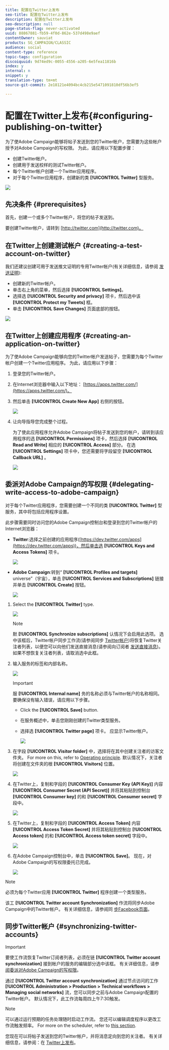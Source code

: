 ```yaml
---
title: 配置在Twitter上发布
seo-title: 配置在Twitter上发布
description: 配置在Twitter上发布
seo-description: null
page-status-flag: never-activated
uuid: 88867881-fb59-4f0d-862e-537d498e9aef
contentOwner: sauviat
products: SG_CAMPAIGN/CLASSIC
audience: social
content-type: reference
topic-tags: configuration
discoiquuid: 9d74ed9c-0055-4556-a205-6e5fea11816b
index: y
internal: n
snippet: y
translation-type: tm+mt
source-git-commit: 2e18121e4094bc4cb215e5471091810df56b3ef5

---
```



# 配置在Twitter上发布{#configuring-publishing-on-twitter}

为了使Adobe Campaign能够将帖子发送到您的Twitter帐户，您需要为这些帐户授予对Adobe Campaign的写权限。 为此，请应用以下配置步骤：

* 创建Twitter帐户。
* 创建用于发送校样的测试Twitter帐户。
* 每个Twitter帐户创建一个Twitter应用程序。
* 对于每个Twitter应用程序，创建新的类 **[!UICONTROL Twitter]** 型服务。

![](assets/social_diagram_twitter_service.png)

## 先决条件 {#prerequisites}

首先，创建一个或多个Twitter帐户，将您的帖子发送到。

要创建Twitter帐户，请转到 [http://twitter.com](http://twitter.com)。

## 在Twitter上创建测试帐户 {#creating-a-test-account-on-twitter}

我们还建议创建可用于发送推文证明的专用Twitter帐户(有关详细信息，请参阅 [发送证明](../../social/using/publishing-on-twitter.md#sending-the-proof)):

* 创建新的Twitter帐户。
* 单击右上角的菜单，然后选择 **[!UICONTROL Settings]**。
* 选择选 **[!UICONTROL Security and privacy]** 项卡，然后选中该 **[!UICONTROL Protect my Tweets]** 框。
* 单击 **[!UICONTROL Save Changes]** 页面底部的按钮。

![](assets/social_twitter_test_page.png)

## 在Twitter上创建应用程序 {#creating-an-application-on-twitter}

为了使Adobe Campaign能够向您的Twitter帐户发送帖子，您需要为每个Twitter帐户创建一个Twitter应用程序。 为此，请应用以下步骤：

1. 登录您的Twitter帐户。
1. 在Internet浏览器中输入以下地址： [https://apps.twitter.com/](https://apps.twitter.com/)。
1. 然后单击 **[!UICONTROL Create New App]** 右侧的按钮。

   ![](assets/social_create_twitter_app_001.png)

1. 让向导指导您完成整个过程。

   为了使此应用程序允许Adobe Campaign将帖子发送到您的帐户，请转到该应用程序的选 **[!UICONTROL Permissions]** 项卡，然后选择 **[!UICONTROL Read and Write]** 相应的 **[!UICONTROL Access]** 部分。 在选 **[!UICONTROL Settings]** 项卡中，您还需要将字段留空 **[!UICONTROL Callback URL]** 。

   ![](assets/social_create_twitter_app_002.png)

## 委派对Adobe Campaign的写权限 {#delegating-write-access-to-adobe-campaign}

对于每个Twitter应用程序，您需要创建一个不同的类 **[!UICONTROL Twitter]** 型服务，其中将包括应用程序设置。

此步骤需要同时访问您的Adobe Campaign控制台和登录到您的Twitter帐户的Internet浏览器：

* **Twitter**:选择之前创建的应用程序([https://dev.twitter.com/apps](https://dev.twitter.com/apps))，然后单击选 **[!UICONTROL Keys and Access Tokens]** 项卡。

   ![](assets/social_twitter_service_002.png)

* **Adobe Campaign**:转到“ **[!UICONTROL Profiles and targets]** universe”（宇宙），单击 **[!UICONTROL Services and Subscriptions]** 链接并单击 **[!UICONTROL Create]** 按钮。

   ![](assets/social_twitter_service_007.png)

1. Select the **[!UICONTROL Twitter]** type.

   ![](assets/social_twitter_service_008.png)

   >[!NOTE]
   >
   >默 **[!UICONTROL Synchronize subscriptions]** 认情况下会启用此选项。 选中该框后，Twitter帐户同步工作流(请参阅同步 [Twitter帐户](#synchronizing-twitter-accounts))将恢复Twitter关注者列表，以便您可以向他们发送直接消息(请参阅向订阅者 [发送直接消息](../../social/using/publishing-on-twitter.md#sending-direct-messages-to-subscribers))。 如果不想恢复关注者列表，请取消选中此框。

1. 输入服务的标签和内部名称。

   ![](assets/social_twitter_service_009.png)

   >[!IMPORTANT]
   >
   >服 **[!UICONTROL Internal name]** 务的名称必须与Twitter帐户的名称相同。 要确保没有输入错误，请应用以下步骤。

   * Click the **[!UICONTROL Save]** button.
   * 在服务概述中，单击您刚刚创建的Twitter类型服务。
   * 选择选 **[!UICONTROL Twitter page]** 项卡。 应显示Twitter帐户。

      ![](assets/social_twitter_service_010.png)

1. 在字段 **[!UICONTROL Visitor folder]** 中，选择将在其中创建关注者的访客文件夹。 For more on this, refer to [Operating principle](../../social/using/publishing-on-twitter.md#operating-principle). 默认情况下，关注者将创建在文件夹的根 **[!UICONTROL Visitors]** 位置。

   ![](assets/social_twitter_service_010_b.png)

1. 在Twitter上，复制和字段的 **[!UICONTROL Consumer Key (API Key)]** 内容 **[!UICONTROL Consumer Secret (API Secret)]** 并将其粘贴到控制台 **[!UICONTROL Consumer key]** 的和 **[!UICONTROL Consumer secret]** 字段中。

   ![](assets/social_twitter_service_012.png)

1. 在Twitter上，复制和字段的 **[!UICONTROL Access Token]** 内容 **[!UICONTROL Access Token Secret]** 并将其粘贴到控制台 **[!UICONTROL Access token]** 的和 **[!UICONTROL Access token secret]** 字段中。

   ![](assets/social_twitter_service_013.png)

1. 在Adobe Campaign控制台中，单击 **[!UICONTROL Save]**。 现在，对Adobe Campaign的写权限委托已完成。

   ![](assets/social_twitter_service_014.png)

>[!NOTE]
>
>必须为每个Twitter应用 **[!UICONTROL Twitter]** 程序创建一个类型服务。

该工 **[!UICONTROL Twitter account Synchronization]** 作流将同步Adobe Campaign中的Twitter帐户。 有关详细信息，请参阅同 [步Facebook页面](../../social/using/publishing-on-facebook-walls.md#synchronizing-facebook-pages)。

## 同步Twitter帐户 {#synchronizing-twitter-accounts}

>[!IMPORTANT]
>
>要使工作流恢复Twitter订阅者列表，必须在链 **[!UICONTROL Twitter account synchronization]** 接到帐户的服务的编辑部分选中该框。 有关详细信息，请参 [阅委派对Adobe Campaign的写权限](#delegating-write-access-to-adobe-campaign)。

通过 **[!UICONTROL Twitter account synchronization]** 通过节点访问的工作 **[!UICONTROL Administration > Production > Technical workflows > Managing social networks]** 流，您可以同步之前与Adobe Campaign配置的Twitter帐户。 默认情况下，此工作流每周四上午7:30触发。

>[!NOTE]
>
>可以通过运行预期的任务处理随时启动工作流。 您还可以编辑调度程序以更改工作流触发频率。 For more on the scheduler, refer to [this section](../../workflow/using/scheduler.md).

您现在可以将帖子发送到您的Twitter帐户，并将消息定向到您的关注者。 有关详细信息，请参阅：在 [Twitter上发布](../../social/using/publishing-on-twitter.md)。
